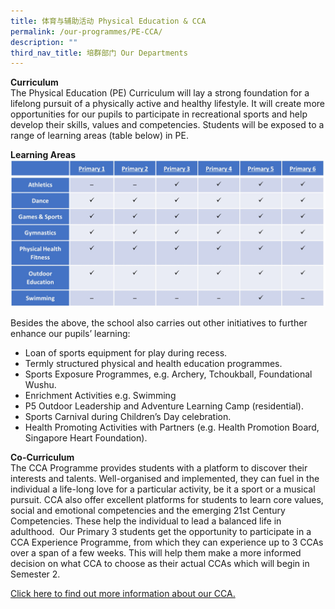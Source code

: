 ```yaml
---
title: 体育与辅助活动 Physical Education & CCA
permalink: /our-programmes/PE-CCA/
description: ""
third_nav_title: 培群部门 Our Departments
---
```

**Curriculum**<br>
The Physical Education (PE) Curriculum will lay a strong foundation for a lifelong pursuit of a physically active and healthy lifestyle. It will create more opportunities for our pupils to participate in recreational sports and help develop their skills, values and competencies. Students will be exposed to a range of learning areas (table below) in PE.

**Learning Areas** <br>
![PECCA1](/images/Our%20Programmes/PECCA1.jpg)

Besides the above, the school also carries out other initiatives to further enhance our pupils’ learning:
* Loan of sports equipment for play during recess.
* Termly structured physical and health education programmes.
* Sports Exposure Programmes, e.g. Archery, Tchoukball, Foundational Wushu.
* Enrichment Activities e.g. Swimming
* P5 Outdoor Leadership and Adventure Learning Camp (residential).
* Sports Carnival during Children’s Day celebration.
* Health Promoting Activities with Partners (e.g. Health Promotion Board, Singapore Heart Foundation).

**Co-Curriculum**<br>
The CCA Programme provides students with a platform to discover their interests and talents. Well-organised and implemented, they can fuel in the individual a life-long love for a particular activity, be it a sport or a musical pursuit. CCA also offer excellent platforms for students to learn core values, social and emotional competencies and the emerging 21st Century Competencies. These help the individual to lead a balanced life in adulthood. 
Our Primary 3 students get the opportunity to participate in a CCA Experience Programme, from which they can experience up to 3 CCAs over a span of a few weeks. This will help them make a more informed decision on what CCA to choose as their actual CCAs which will begin in Semester 2.

[Click here to find out more information about our CCA. ](https://sites.google.com/moe.edu.sg/ccainfo/)